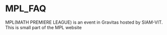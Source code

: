 # MPL_FAQ
MPL(MATH PREMIERE LEAGUE) is an event in Gravitas hosted by SIAM-VIT. This is small part of the MPL website
